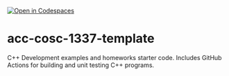 [![Open in Codespaces](https://classroom.github.com/assets/launch-codespace-f4981d0f882b2a3f0472912d15f9806d57e124e0fc890972558857b51b24a6f9.svg)](https://classroom.github.com/open-in-codespaces?assignment_repo_id=9844130)
# acc-cosc-1337-template
C++ Development examples and homeworks starter code.  Includes GitHub Actions for building and unit testing C++ programs.
